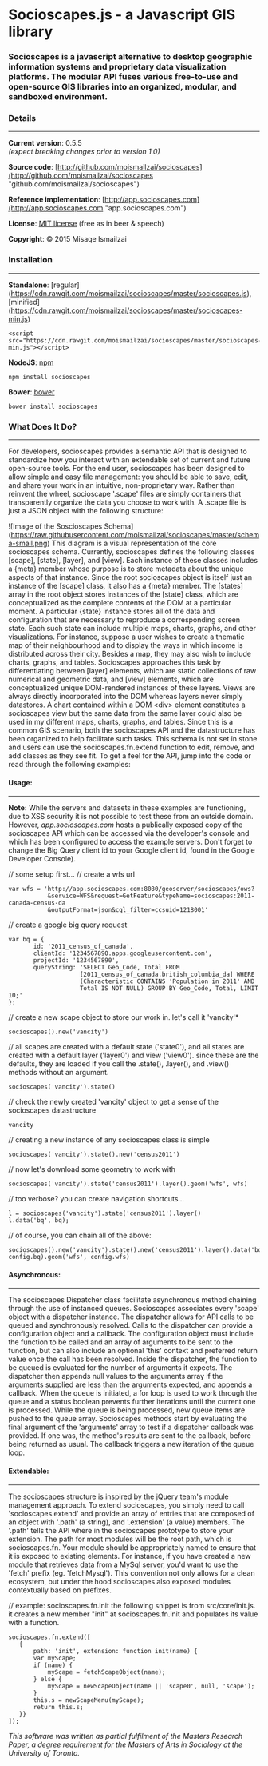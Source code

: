 # Socioscapes.js -  a Javascript GIS library

### Socioscapes is a javascript alternative to desktop geographic information systems and proprietary data visualization platforms. The modular API fuses various free-to-use and open-source GIS libraries into an organized, modular, and sandboxed environment.
   
   
   
### Details
***  
**Current version**:     0.5.5  
*(expect breaking changes prior to version 1.0)*

**Source code**:     [http://github.com/moismailzai/socioscapes](http://github.com/moismailzai/socioscapes "github.com/moismailzai/socioscapes")
 
**Reference implementation**:  [http://app.socioscapes.com](http://app.socioscapes.com "app.socioscapes.com")
 
**License**:         [MIT license](http://opensource.org/licenses/MIT "MIT license") (free as in beer & speech)
 
**Copyright**:       &copy; 2015 Misaqe Ismailzai
   
   
   
### Installation  
***  
**Standalone**: [regular] (https://cdn.rawgit.com/moismailzai/socioscapes/master/socioscapes.js), [minified] (https://cdn.rawgit.com/moismailzai/socioscapes/master/socioscapes-min.js)

    <script src="https://cdn.rawgit.com/moismailzai/socioscapes/master/socioscapes-min.js"></script>
 
**NodeJS**: [npm](https://www.npmjs.com/package/socioscapes)

    npm install socioscapes
 
**Bower**: [bower](http://bower.io/search/?q=socioscapes)

    bower install socioscapes
   
   
   
### What Does It Do?
***

For developers, socioscapes provides a semantic API that is designed to standardize how you interact with an extendable set of current and future open-source tools. For the end user, socioscapes has been designed to allow simple and easy file management: you should be able to save, edit, and share your work in an intuitive, non-proprietary way. Rather than reinvent the wheel, socioscape '.scape' files are simply containers that transparently organize the data you choose to work with. A .scape file is just a JSON object with the following structure:
  
![Image of the Soscioscapes Schema]
(https://raw.githubusercontent.com/moismailzai/socioscapes/master/schema-small.png)
This diagram is a visual representation of the core socioscapes schema. Currently, socioscapes defines the following classes [scape], [state], [layer], and [view]. Each instance of these classes includes a {meta} member whose purpose is to store metadata about the unique aspects of that instance. Since the root socioscapes object is itself just an instance of the [scape] class, it also has a {meta} member. The [states] array in the root object stores instances of the [state] class, which are conceptualized as the complete contents of the DOM at a particular moment. A particular {state} instance stores all of the data and configuration that are necessary to reproduce a corresponding screen state. Each such state can include multiple maps, charts, graphs, and other visualizations. For instance, suppose a user wishes to create a thematic map of their neighbourhood and to display the ways in which income is distributed across their city. Besides a map, they may also wish to include charts, graphs, and tables. Socioscapes approaches this task by differentiating between [layer] elements, which are static collections of raw numerical and geometric data, and [view] elements, which are conceptualized unique DOM-rendered instances of these layers. Views are always directly incorporated into the DOM whereas layers never simply datastores. A chart contained within a DOM \<div\> element constitutes a socioscapes view but the same data from the same layer could also be used in my different maps, charts, graphs, and tables. Since this is a common GIS scenario, both the socioscapes API and the datastructure has been organized to help facilitate such tasks. This schema is not set in stone and users can use the socioscapes.fn.extend function to edit, remove, and add classes as they see fit. To get a feel for the API, jump into the code or read through the following examples:
   
   
   
#### Usage: 
*** 

**Note:** While the servers and datasets in these examples are functioning, due to XSS security it is not possible to test these from an outside domain. However, *app.socioscapes.com* hosts a publically exposed copy of the socioscapes API which can be accessed via the developer's console and which has been configured to access the example servers. Don't forget to change the Big Query client id to your Google client id, found in the Google Developer Console).  

// some setup first...
// create a wfs url

    var wfs = 'http://app.socioscapes.com:8080/geoserver/socioscapes/ows?
               &service=WFS&request=GetFeature&typeName=socioscapes:2011-canada-census-da
               &outputFormat=json&cql_filter=ccsuid=1218001'

// create a google big query request 
 
    var bq = {  
           id: '2011_census_of_canada',  
           clientId: '1234567890.apps.googleusercontent.com', 
           projectId: '1234567890',
           queryString: 'SELECT Geo_Code, Total FROM 
                        [2011_census_of_canada.british_columbia_da] WHERE 
                        (Characteristic CONTAINS 'Population in 2011' AND 
                        Total IS NOT NULL) GROUP BY Geo_Code, Total, LIMIT 10;'
    };  

// create a new scape object to store our work in. let's call it 'vancity'*  

    socioscapes().new('vancity')

// all scapes are created with a default state ('state0'), and all states are created with a default layer ('layer0') and view ('view0'). since these are the defaults, they are loaded if you call the .state(), .layer(), and .view() methods without an argument. 

    socioscapes('vancity').state()

// check the newly created 'vancity' object to get a sense of the socioscapes datastructure 

    vancity  

// creating a new instance of any socioscapes class is simple

    socioscapes('vancity').state().new('census2011')

// now let's download some geometry to work with  

    socioscapes('vancity').state('census2011').layer().geom('wfs', wfs)

// too verbose? you can create navigation shortcuts...  

    l = socioscapes('vancity').state('census2011').layer()
    l.data('bq', bq);

// of course, you can chain all of the above:

    socioscapes().new('vancity').state().new('census2011').layer().data('bq', config.bq).geom('wfs', config.wfs)
   
   
   
#### Asynchronous:
***

The socioscapes Dispatcher class facilitate asynchronous method chaining through the use of instanced queues. Socioscapes associates every 'scape' object with a dispatcher instance. The dispatcher allows for API calls to be queued and synchronously resolved. Calls to the dispatcher can provide a configuration object and a callback. The configuration object must include the function to be called and an array of arguments to be sent to the function, but can also include an optional 'this' context and preferred return value once the call has been resolved. Inside the dispatcher, the function to be queued is evaluated for the number of arguments it expects. The dispatcher then appends null values to the arguments array if the arguments supplied are less than the arguments expected, and appends a callback. When the queue is initiated, a for loop is used to work through the queue and a status boolean prevents further iterations until the current one is processed. While the queue is being processed, new queue items are pushed to the queue array. Socioscapes methods start by evaluating the final argument of the 'arguments' array to test if a dispatcher callback was provided. If one was, the method's results are sent to the callback, before being returned as usual. The callback triggers a new iteration of the queue loop.
   
   
   
#### Extendable:
***

The socioscapes structure is inspired by the jQuery team's module management approach. To extend socioscapes, you simply need to call 'socioscapes.extend' and provide an array of entries that are composed of an object with '.path' (a string), and '.extension' (a value) members. The '.path' tells the API where in the socioscapes prototype to store your extension. The path for most modules will be the root path, which is socioscapes.fn. Your module should be appropriately named to ensure that it is exposed to existing elements. For instance, if you have created a new module that retrieves data from a MySql server, you'd want to use the 'fetch' prefix (eg. 'fetchMysql'). This convention not only allows for a clean ecosystem, but under the hood socioscapes also exposed modules contextually based on prefixes.
  
// example: socioscapes.fn.init the following snippet is from src/core/init.js. it creates a new member "init" at socioscapes.fn.init and populates its value with a function. 
  
    socioscapes.fn.extend([
       {
           path: 'init', extension: function init(name) { 
           var myScape;
           if (name) {
               myScape = fetchScapeObject(name);
           } else {
               myScape = newScapeObject(name || 'scape0', null, 'scape');
           }
           this.s = newScapeMenu(myScape);
           return this.s;
       }}
    ]);
       
*This software was written as partial fulfilment of the Masters Research Paper, a degree requirement for the Masters of Arts in Sociology at the University of Toronto.*
